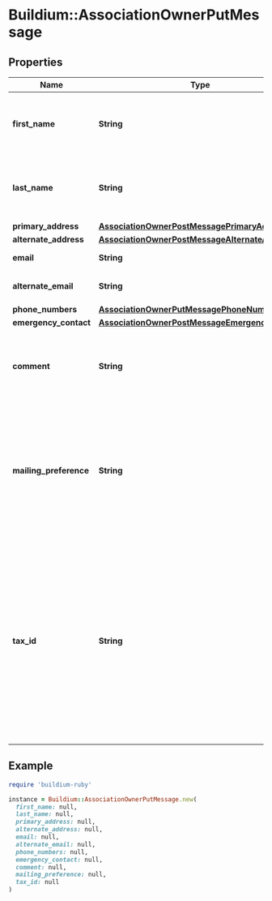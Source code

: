 # Buildium::AssociationOwnerPutMessage

## Properties

| Name | Type | Description | Notes |
| ---- | ---- | ----------- | ----- |
| **first_name** | **String** | First name of the owner. The value cannot exceed 127 characters. |  |
| **last_name** | **String** | Last name of the owner. The value cannot exceed 127 characters. |  |
| **primary_address** | [**AssociationOwnerPostMessagePrimaryAddress**](AssociationOwnerPostMessagePrimaryAddress.md) |  |  |
| **alternate_address** | [**AssociationOwnerPostMessageAlternateAddress**](AssociationOwnerPostMessageAlternateAddress.md) |  | [optional] |
| **email** | **String** | Email of the owner. | [optional] |
| **alternate_email** | **String** | Alternate email of the owner. | [optional] |
| **phone_numbers** | [**AssociationOwnerPutMessagePhoneNumbers**](AssociationOwnerPutMessagePhoneNumbers.md) |  | [optional] |
| **emergency_contact** | [**AssociationOwnerPostMessageEmergencyContact**](AssociationOwnerPostMessageEmergencyContact.md) |  | [optional] |
| **comment** | **String** | Comments about the owner. The value cannot exceed 65,535 characters. | [optional] |
| **mailing_preference** | **String** | Mailing preferences for the owner. If an alternate address exists and this value is not provided then the primary address will be set as the preferred address. | [optional] |
| **tax_id** | **String** | Taxpayer identification number of the owner. Examples of United States identification numbers are Social Security number or a Employer Identification Number. Valid formats are: &#x60;12-1234567&#x60;, &#x60;123-12-1234&#x60;, &#x60;123456789&#x60;. | [optional] |

## Example

```ruby
require 'buildium-ruby'

instance = Buildium::AssociationOwnerPutMessage.new(
  first_name: null,
  last_name: null,
  primary_address: null,
  alternate_address: null,
  email: null,
  alternate_email: null,
  phone_numbers: null,
  emergency_contact: null,
  comment: null,
  mailing_preference: null,
  tax_id: null
)
```

